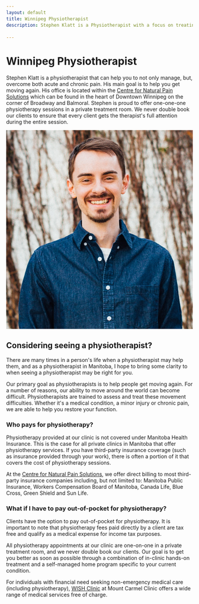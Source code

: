 ```yaml
---
layout: default
title: Winnipeg Physiotherapist
description: Stephen Klatt is a Physiotherapist with a focus on treating acute and chronic pain. Located in the heart of Downtown Winnipeg on the corner of Broadway and Balmoral he is here for you.

---
```

# Winnipeg Physiotherapist

Stephen Klatt is a physiotherapist that can help you to not only manage, but, overcome both acute and chronic pain. His main goal is to help you get moving again. His office is located within the [Centre for Natural Pain Solutions](https://cfnps.ca/) which can be found in the heart of Downtown Winnipeg on the corner of Broadway and Balmoral. Stephen is proud to offer one-one-one physiotherapy sessions in a private treatment room. We never double book our clients to ensure that every client gets the therapist's full attention during the entire session. 

<img src="https://raw.githubusercontent.com/klattphysio/klattphysio.github.io/master/_pictures/StephenPortrait.jpg" alt="Winnipeg Physiotherapist, Stephen Klatt" title="Stephen Klatt, MPT" width="640">

## Considering seeing a physiotherapist?

There are many times in a person's life when a physiotherapist may help them, and as a physiotherapist in Manitoba, I hope to bring some clarity to when seeing a physiotherapist may be right for you. 

Our primary goal as physiotherapists is to help people get moving again. For a number of reasons, our ability to move around the world can become difficult. Physiotherapists are trained to assess and treat these movement difficulties. Whether it's a medical condition, a minor injury or chronic pain, we are able to help you restore your function. 

### Who pays for physiotherapy?

Physiotherapy provided at our clinic is not covered under Manitoba Health Insurance. This is the case for all private clinics in Manitoba that offer physiotherapy services. If you have third-party insurance coverage (such as insurance provided through your work), there is often a portion of it that covers the cost of physiotherapy sessions. 

At the [Centre for Natural Pain Solutions](https://cfnps.ca/), we offer direct billing to most third-party insurance companies including, but not limited to: Manitoba Public Insurance, Workers Compensation Board of Manitoba, Canada Life, Blue Cross, Green Shield and Sun Life.

### What if I have to pay out-of-pocket for physiotherapy?

Clients have the option to pay out-of-pocket for physiotherapy. It is important to note that physiotherapy fees paid directly by a client are tax free and qualify as a medical expense for income tax purposes.

All physiotherapy appointments at our clinic are one-on-one in a private treatment room, and we never double book our clients. Our goal is to get you better as soon as possible through a combination of in-clinic hands-on treatment and a self-managed home program specific to your current condition. 

For individuals with financial need seeking non-emergency medical care (including physiotherapy), [WISH Clinic](https://wishclinic.ca/) at Mount Carmel Clinic offers a wide range of medical services free of charge.


